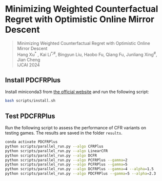 # Minimizing Weighted Counterfactual Regret with Optimistic Online Mirror Descent

> Minimizing Weighted Counterfactual Regret with Optimistic Online Mirror Descent <br>
> Hang Xu<sup>\*</sup> , Kai Li<sup>\*,\#</sup>, Bingyun Liu, Haobo Fu, Qiang Fu, Junliang Xing<sup>#</sup>, Jian Cheng <br>
> IJCAI 2024

## Install PDCFRPlus

Install miniconda3 from [the official website](https://docs.conda.io/en/latest/miniconda.html) and run the following script:

```bash
bash scripts/install.sh
```

## Test PDCFRPlus

Run the following script to assess the performance of CFR variants on testing games. The results are saved in the folder `results`.
```bash
conda activate PDCFRPlus
python scripts/parallel_run.py --algo CFRPlus
python scripts/parallel_run.py --algo LinearCFR
python scripts/parallel_run.py --algo DCFR
python scripts/parallel_run.py --algo PCFRPlus --gamma=2
python scripts/parallel_run.py --algo PCFRPlus --gamma=5
python scripts/parallel_run.py --algo DCFRPlus --gamma=4 --alpha=1.5
python scripts/parallel_run.py --algo PDCFRPlus --gamma=5 --alpha=2.3
```
